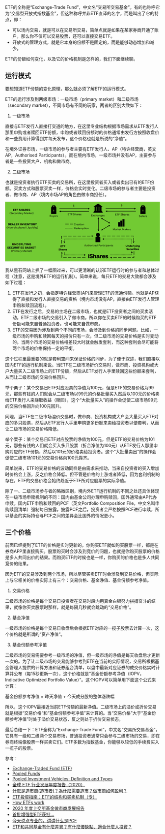 
ETF的全称是“Exchange-Trade Fund”，中文名“交易所交易基金”。有的也称呼它为“交易型开放式指数基金”，但这种称呼并非ETF直译的名字，而是叫出了它的特点，即：

- 可以场内交易，就是可以在交易所交易，简单点就是如果在某家券商开通了账户，那么你不仅可以交易股票，还可以直接交易ETF。
- 开放式的管理方式，就是它本身的份额不是固定的，而是能够动态增加和减少。

ETF的份额如何变化，以及它的价格机制是怎样的，我们下面继续聊。


## 运行模式

要想知道ETF份额的变化原理，那么就必须了解ETF的运行模式。

ETF的运行涉及到两级市场：一级市场（primary market）和二级市场（secondary market），不同市场有不同的玩家，两者的区别大致如下：

1. 一级市场

直接与ETF发行人直接打交道的地方，在这里专业结构根据市场需求从ETF发行人那里申购或者赎回ETF份额，申购或者赎回份额时的价格通常由发行方按照收盘价和一些费用计算得到并每天发布，这个价格也就是所说的“净值”。

在境外证券市场，一级市场的参与者主要有ETF发行人、AP（特许经营商，英文AP，Authorised Participants）。而在境内市场，一级市场并没有AP，主要参与者是一些投资大户、机构和做市商。

2. 二级市场

也就是投资者执行ETF买卖的交易所，在这里投资者买入或者卖出已有的ETF份额。买卖方式和股票买卖一样，价格会实时变化。二级市场的参与者主要是投资者、做市商、AP（境内市场AP的角色由做市商担任）。

![](./ap.png)

我从黑石网站上扒了一幅图过来，可以更清晰的认识ETF运行时的参与者和总体过程（注意，这是境外ETF的运行机制）。简单来说，每只ETF的交易大致都会涉及如下过程：

1. ETF在发行之初，会指定特许经营商(AP)来管理ETF的流通份额。也就是AP获得了直接和发行人直接交易的资格（境内市场没有AP，直接由ETF发行人管理申购和赎回流程）。
2. ETF在发行之后，交易的主场在二级市场，也就是ETF投资者之间的买卖活动。ETF二级市场的交易引入了做市商，所以你在买卖ETF的时候购买的ETF份额可能来自普通投资者，也可能来自做市商。
3. ETF的交易因为涉及到两个不同的市场，会涉及到价格的同步问题。比如，一级市场的申购和赎回每天的报价只有一次，但二级市场的交易价格是实时变动的。当两个市场的交易价格相差较大时就会触发套利，而这种套利会尽可能将两个市场的价格保持一定的平衡。

这个过程里最重要的就是套利空间来保证价格的同步，为了便于叙述，我们直接以国内ETF的运行机制来说。当ETF在二级市场折价交易时，做市商、投资机构或大户大量买入二级市场上的ETF份额，然后从ETF发行人手里赎回这些份额来套利，从而让二级市场的交易价格回升。

举个栗子：某个交易日ETF对应股票的净值为100元，但是ETF的交易价格为99元，那些有钱的人们就会从二级市场以99元的价格批量买入然后以100元的价格卖给ETF发行人来赚取收益（赎回），这个“大批量买入”的操作会促使二级市场99元的交易价格回升向100元回升。

同理，当ETF在二级市场溢价交易时，做市商、投资机构或大户会大量买入ETF对应的多只股票，然后从ETF发行人手里申购更多份额来卖给投资者以便套利，从而让二级市场的交易价格降低。

举个栗子：某个交易日ETF对应股票的净值为100元，但是ETF的交易价格为101元，那些有钱的人们就会买入多只股票（折合净值为100元）从ETF发行人那里申购对应的ETF份额，然后以101元的价格卖给投资者。这个“大批量卖出”的操作会促使二级市场101元的交易价格向100元靠齐。

简单说来，ETF的交易价格的波动同样是由需求来推动，当来自投资者的买入增加时价格会上涨，反之价格会降低。但不管是价格的上涨或者降低，因为套利机制的存在，ETF的交易价格会始终趋近于ETF所对应股票的实际净值。

除了一、二级市场参与者的略微区别，境内外ETF运行机制的不同之处还具体体现在一级市场申赎机制的不同：国内由基金公司办理申购赎回，国外通常由AP代办申赎。国内ETF申购和赎回的PCF（英文Portfolio Composition File，中文名叫申购赎回清单）强制每日披露，披露PCF之后，投资者会严格按照PCF进行申赎，所以基金的实际持仓与PCF之间的差异会比国外的情况更小。

## 三个价格

前面已经提到了ETF的价格是实时更新的，你购买ETF就如购买股票一样，都是在券商APP里直接购买。股票购买时会涉及到竞价的问题，也就是你购买股票的价格是多人共同出价的结果。而购买ETF的时候也是一样，你购买的价格也是多人共同竞价的结果。

因为ETF的交易涉及到两个市场，所以尽管买卖ETF时会涉及到交易价格，但实际上与它相关的价格实际上有三个：交易价格、基金净值、基金份额参考净值。

1. 交易价格

二级市场的价格是每个交易日投资者在交易时段内用真金白银努力拼搏奋斗的结果，就像你买卖股票时那样，就是每隔几秒就会跳动的“交易价格”。

2. 基金净值

一级市场的价格是每个交易日收盘后会根据ETF对应的一揽子股票去计算一次，这个价格就是所谓的“资产净值”。

3. 基金份额参考净值

二级市场的交易需要参考一级市场的净值，但一级市场的净值是每天收盘后才更新一次的。为了让二级市场的交易能够参考到ETF在当前的实际情况，交易所根据基金管理人提供的计算方法和证券组合清单，以盘中最新对应证券的成交价格实时计算并公布（每15秒更新一次），这个价格就是“基金份额参考净值（IOPV，Indicative Optimized Portfolio Value）”。这个IOPV可以简单用下面这个公式来计算：

  基金份额参考净值 = 昨天净值 + 今天成分股的整体涨跌幅

所以，这个IOPV最接近当前ETF份额的最新净值。二级市场上的溢价或折价交易就是根据“交易价格”和“基金份额参考净值”来计算的。当“交易价格”大于“基金份额参考净值”时处于溢价交易状态，反之则处于折价交易状态。

最后总结一下：ETF全称为“Exchange-Trade Fund”，中文名“交易所交易基金”，它具有一级和二级两个交易市场，普通投资者通常只会参与二级市场的交易，即在券商终端像股票一样买卖它们。ETF多数为指数基金，你能够以较低的手续费买入一揽子的股票。


参考：

- [Exchange-Traded Fund (ETF)](https://www.investopedia.com/terms/e/etf.asp)
- [Pooled Funds](https://www.investopedia.com/terms/p/pooledfunds.asp)
- [Pooled Investment Vehicles: Definition and Types](https://smartasset.com/investing/pooled-investment-vehicle)
- [全球 ETF 行业发展年度报告（2020）](https://www.szse.cn/aboutus/research/research/report/P020210210499227370235.pdf)
- [什麼是造市商(造市者)？為什麼需要造市？做市商如何盈利？](https://rich01.com/what-is-market-maker/)
- [ETF投资指南：ETF的结构和买卖机制（专）](https://zhuanlan.zhihu.com/p/23214834)
- [How ETFs work](https://www.vanguard.com.hk/documents/etf-how-etfs-work-en.pdf)
- [2020 年度上交所基金做市商发展报告](http://etf.sse.com.cn/fundtrends/a/20210210/346f51d77d2df4e87f2869d94e387a07.pdf)
- [首批增强型ETF获批...](http://finance.ce.cn/jjpd/jjpdgd/202111/16/t20211116_37089015.shtml)
- [今天说点专业的，讲讲什么是PCF](https://xueqiu.com/1006959826/129769213)
- [ETF和共同基金有什麼差異？有什麼優缺點、適合什麼人投資？](https://rich01.com/diff-etf-and-mutual-fund/)
